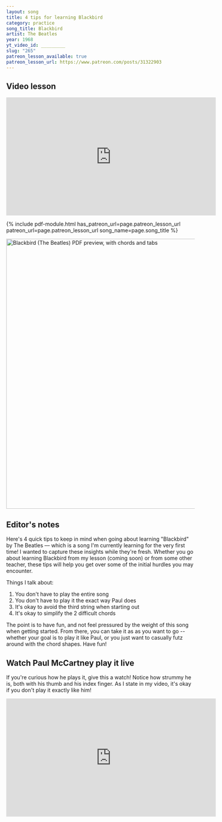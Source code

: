 ```yaml
---
layout: song
title: 4 tips for learning Blackbird
category: practice
song_title: Blackbird
artist: The Beatles
year: 1968
yt_video_id: _________
slug: "265"
patreon_lesson_available: true
patreon_lesson_url: https://www.patreon.com/posts/31322903
---
```


## Video lesson

<iframe width="560" height="315" src="https://www.youtube.com/embed/BwnL0t87I3Y?showinfo=0" frameborder="0" allowfullscreen></iframe>

<!-- Coming soon... -->

{% include pdf-module.html has_patreon_url=page.patreon_lesson_url patreon_url=page.patreon_lesson_url song_name=page.song_title %}

<img src="https://c10.patreonusercontent.com/3/eyJwIjoxfQ%3D%3D/patreon-media/p/post/31322903/b50e783e98e8499eb00f23142785934c/1.png?token-time=1574121600&token-hash=HTjrwDBwULNcKYUjAISsbwD3KDDYC8Yb2Vc54UgTMKk%3D" width="720" alt="Blackbird (The Beatles) PDF preview, with chords and tabs" />

## Editor's notes

Here's 4 quick tips to keep in mind when going about learning "Blackbird" by The Beatles –– which is a song I'm currently learning for the very first time! I wanted to capture these insights while they're fresh. Whether you go about learning Blackbird from my lesson (coming soon) or from some other teacher, these tips will help you get over some of the initial hurdles you may encounter.

Things I talk about:

1. You don't have to play the entire song
2. You don't have to play it the exact way Paul does
3. It's okay to avoid the third string when starting out
4. It's okay to simplify the 2 difficult chords

The point is to have fun, and not feel pressured by the weight of this song when getting started. From there, you can take it as as you want to go -- whether your goal is to play it like Paul, or you just want to casually futz around with the chord shapes. Have fun!

## Watch Paul McCartney play it live

If you're curious how he plays it, give this a watch! Notice how strummy he is, both with his thumb and his index finger. As I state in my video, it's okay if you don't play it exactly like him!

<iframe width="560" height="315" src="https://www.youtube.com/embed/RDxfjUEBT9I" frameborder="0" allow="accelerometer; autoplay; encrypted-media; gyroscope; picture-in-picture" allowfullscreen></iframe>
